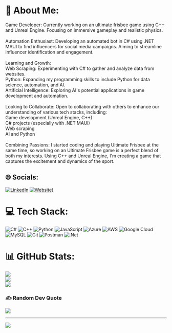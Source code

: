 # 💫 About Me:
Game Developer: Currently working on an ultimate frisbee game using C++ and Unreal Engine. Focusing on immersive gameplay and realistic physics.<br><br>Automation Enthusiast: Developing an automated bot in C# using .NET MAUI to find influencers for social media campaigns. Aiming to streamline influencer identification and engagement.<br><br>Learning and Growth:<br>Web Scraping: Experimenting with C# to gather and analyze data from websites.<br>Python: Expanding my programming skills to include Python for data science, automation, and AI.<br>Artificial Intelligence: Exploring AI's potential applications in game development and automation.<br><br>Looking to Collaborate: Open to collaborating with others to enhance our understanding of various tech stacks, including:<br>Game development (Unreal Engine, C++)<br>C# projects (especially with .NET MAUI)<br>Web scraping<br>AI and Python<br><br>Combining Passions: I started coding and playing Ultimate Frisbee at the same time, so working on an Ultimate Frisbee game is a perfect blend of both my interests. Using C++ and Unreal Engine, I'm creating a game that captures the excitement and dynamics of the sport.


## 🌐 Socials:
[![LinkedIn](https://img.shields.io/badge/LinkedIn-%230077B5.svg?logo=linkedin&logoColor=white)](https://linkedin.com/in/sohail-turner) 
[![Website](https://img.shields.io/badge/website-blue))](https://stcode.dev) 
# 💻 Tech Stack:
![C#](https://img.shields.io/badge/c%23-%23239120.svg?style=for-the-badge&logo=csharp&logoColor=white) ![C++](https://img.shields.io/badge/c++-%2300599C.svg?style=for-the-badge&logo=c%2B%2B&logoColor=white) ![Python](https://img.shields.io/badge/python-3670A0?style=for-the-badge&logo=python&logoColor=ffdd54) ![JavaScript](https://img.shields.io/badge/javascript-%23323330.svg?style=for-the-badge&logo=javascript&logoColor=%23F7DF1E) ![Azure](https://img.shields.io/badge/azure-%230072C6.svg?style=for-the-badge&logo=microsoftazure&logoColor=white) ![AWS](https://img.shields.io/badge/AWS-%23FF9900.svg?style=for-the-badge&logo=amazon-aws&logoColor=white) ![Google Cloud](https://img.shields.io/badge/GoogleCloud-%234285F4.svg?style=for-the-badge&logo=google-cloud&logoColor=white) ![MySQL](https://img.shields.io/badge/mysql-4479A1.svg?style=for-the-badge&logo=mysql&logoColor=white) ![Git](https://img.shields.io/badge/git-%23F05033.svg?style=for-the-badge&logo=git&logoColor=white) ![Postman](https://img.shields.io/badge/Postman-FF6C37?style=for-the-badge&logo=postman&logoColor=white) ![.Net](https://img.shields.io/badge/.NET-5C2D91?style=for-the-badge&logo=.net&logoColor=white)
# 📊 GitHub Stats:
![](https://github-readme-stats.vercel.app/api?username=soapy98&theme=dark&hide_border=false&include_all_commits=true&count_private=true)<br/>
![](https://github-readme-streak-stats.herokuapp.com/?user=soapy98&theme=dark&hide_border=false)<br/>
![](https://github-readme-stats.vercel.app/api/top-langs/?username=soapy98&theme=dark&hide_border=false&include_all_commits=true&count_private=true&layout=compact)

### ✍️ Random Dev Quote
![](https://quotes-github-readme.vercel.app/api?type=horizontal&theme=radical)

---
[![](https://visitcount.itsvg.in/api?id=soapy98&icon=0&color=0)](https://visitcount.itsvg.in)

<!-- Proudly created with GPRM ( https://gprm.itsvg.in ) -->
